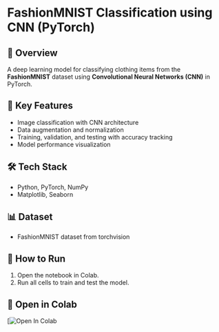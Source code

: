 # FashionMNIST Classification using CNN (PyTorch)

## 📌 Overview
A deep learning model for classifying clothing items from the **FashionMNIST** dataset using **Convolutional Neural Networks (CNN)** in PyTorch.

## 🧠 Key Features
- Image classification with CNN architecture
- Data augmentation and normalization
- Training, validation, and testing with accuracy tracking
- Model performance visualization

## 🛠️ Tech Stack
- Python, PyTorch, NumPy
- Matplotlib, Seaborn

## 📊 Dataset
- FashionMNIST dataset from torchvision

## 🚀 How to Run
1. Open the notebook in Colab.
2. Run all cells to train and test the model.

## 🔗 Open in Colab
[![Open In Colab](https://colab.research.google.com/drive/1VWeeivOjXmDSgMNlM-fwTsDIC9FG66en?usp=sharing)
